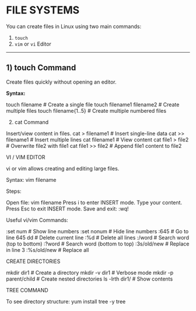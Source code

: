 # FILE SYSTEMS

You can create files in Linux using two main commands:  
1. `touch`  
2. `vim` or `vi` Editor  

---

## 1) touch Command

Create files quickly without opening an editor.

**Syntax:**

touch filename              # Create a single file
touch filename1 filename2   # Create multiple files
touch filename{1..5}        # Create multiple numbered files

2) cat Command

Insert/view content in files.
cat > filename1   # Insert single-line data
cat >> filename1  # Insert multiple lines
cat filename1     # View content
cat file1 > file2 # Overwrite file2 with file1
cat file1 >> file2 # Append file1 content to file2

VI / VIM EDITOR

vi or vim allows creating and editing large files.

Syntax:
vim filename

Steps:

Open file: vim filename
Press i to enter INSERT mode.
Type your content.
Press Esc to exit INSERT mode.
Save and exit: :wq!

Useful vi/vim Commands:

:set num      # Show line numbers
:set nonum    # Hide line numbers
:645          # Go to line 645
dd            # Delete current line
:%d           # Delete all lines
:/word        # Search word (top to bottom)
:?word        # Search word (bottom to top)
:3s/old/new   # Replace in line 3
:%s/old/new   # Replace all

CREATE DIRECTORIES

mkdir dir1              # Create a directory
mkdir -v dir1           # Verbose mode
mkdir -p parent/child   # Create nested directories
ls -lrth dir1/          # Show contents

TREE COMMAND

To see directory structure:
yum install tree -y
tree
